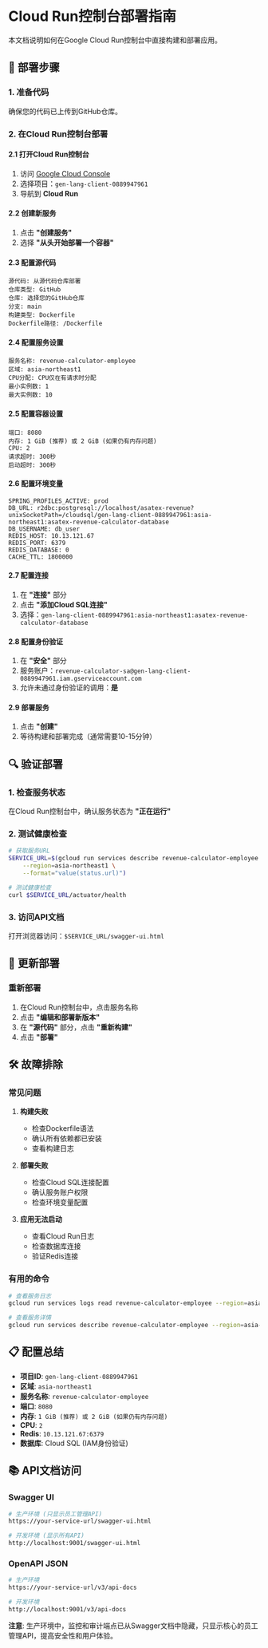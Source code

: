 # Cloud Run控制台部署指南

本文档说明如何在Google Cloud Run控制台中直接构建和部署应用。

## 🚀 **部署步骤**

### 1. **准备代码**

确保您的代码已上传到GitHub仓库。

### 2. **在Cloud Run控制台部署**

#### 2.1 打开Cloud Run控制台

1. 访问 [Google Cloud Console](https://console.cloud.google.com/)
2. 选择项目：`gen-lang-client-0889947961`
3. 导航到 **Cloud Run**

#### 2.2 创建新服务

1. 点击 **"创建服务"**
2. 选择 **"从头开始部署一个容器"**

#### 2.3 配置源代码

```
源代码: 从源代码仓库部署
仓库类型: GitHub
仓库: 选择您的GitHub仓库
分支: main
构建类型: Dockerfile
Dockerfile路径: /Dockerfile
```

#### 2.4 配置服务设置

```
服务名称: revenue-calculator-employee
区域: asia-northeast1
CPU分配: CPU仅在有请求时分配
最小实例数: 1
最大实例数: 10
```

#### 2.5 配置容器设置

```
端口: 8080
内存: 1 GiB (推荐) 或 2 GiB (如果仍有内存问题)
CPU: 2
请求超时: 300秒
启动超时: 300秒
```

#### 2.6 配置环境变量

```
SPRING_PROFILES_ACTIVE: prod
DB_URL: r2dbc:postgresql://localhost/asatex-revenue?unixSocketPath=/cloudsql/gen-lang-client-0889947961:asia-northeast1:asatex-revenue-calculator-database
DB_USERNAME: db_user
REDIS_HOST: 10.13.121.67
REDIS_PORT: 6379
REDIS_DATABASE: 0
CACHE_TTL: 1800000
```

#### 2.7 配置连接

1. 在 **"连接"** 部分
2. 点击 **"添加Cloud SQL连接"**
3. 选择：`gen-lang-client-0889947961:asia-northeast1:asatex-revenue-calculator-database`

#### 2.8 配置身份验证

1. 在 **"安全"** 部分
2. 服务账户：`revenue-calculator-sa@gen-lang-client-0889947961.iam.gserviceaccount.com`
3. 允许未通过身份验证的调用：**是**

#### 2.9 部署服务

1. 点击 **"创建"**
2. 等待构建和部署完成（通常需要10-15分钟）

## 🔍 **验证部署**

### 1. 检查服务状态

在Cloud Run控制台中，确认服务状态为 **"正在运行"**

### 2. 测试健康检查

```bash
# 获取服务URL
SERVICE_URL=$(gcloud run services describe revenue-calculator-employee \
    --region=asia-northeast1 \
    --format="value(status.url)")

# 测试健康检查
curl $SERVICE_URL/actuator/health
```

### 3. 访问API文档

打开浏览器访问：`$SERVICE_URL/swagger-ui.html`

## 🔄 **更新部署**

### 重新部署

1. 在Cloud Run控制台中，点击服务名称
2. 点击 **"编辑和部署新版本"**
3. 在 **"源代码"** 部分，点击 **"重新构建"**
4. 点击 **"部署"**

## 🛠️ **故障排除**

### 常见问题

1. **构建失败**
   - 检查Dockerfile语法
   - 确认所有依赖都已安装
   - 查看构建日志

2. **部署失败**
   - 检查Cloud SQL连接配置
   - 确认服务账户权限
   - 检查环境变量配置

3. **应用无法启动**
   - 查看Cloud Run日志
   - 检查数据库连接
   - 验证Redis连接

### 有用的命令

```bash
# 查看服务日志
gcloud run services logs read revenue-calculator-employee --region=asia-northeast1

# 查看服务详情
gcloud run services describe revenue-calculator-employee --region=asia-northeast1
```

## 📋 **配置总结**

- **项目ID**: `gen-lang-client-0889947961`
- **区域**: `asia-northeast1`
- **服务名称**: `revenue-calculator-employee`
- **端口**: `8080`
- **内存**: `1 GiB (推荐) 或 2 GiB (如果仍有内存问题)`
- **CPU**: `2`
- **Redis**: `10.13.121.67:6379`
- **数据库**: Cloud SQL (IAM身份验证)

## 📚 **API文档访问**

### **Swagger UI**
```bash
# 生产环境 (只显示员工管理API)
https://your-service-url/swagger-ui.html

# 开发环境 (显示所有API)
http://localhost:9001/swagger-ui.html
```

### **OpenAPI JSON**
```bash
# 生产环境
https://your-service-url/v3/api-docs

# 开发环境
http://localhost:9001/v3/api-docs
```

**注意**: 生产环境中，监控和审计端点已从Swagger文档中隐藏，只显示核心的员工管理API，提高安全性和用户体验。
